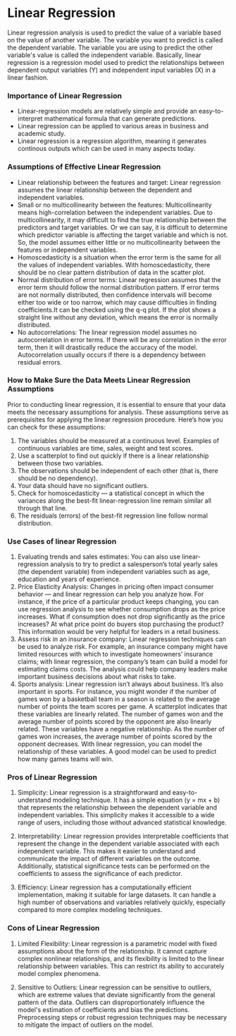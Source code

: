 # Linear Regression
Linear regression analysis is used to predict the value of a variable based on the value of another variable. The variable you want to predict is called the dependent variable. The variable you are using to predict the other variable's value is called the independent variable.
Basically, linear regression is a regression model used to predict the relationships between dependent output variables (Y) and independent input variables (X) in a linear fashion.
### Importance of Linear Regression
- Linear-regression models are relatively simple and provide an easy-to-interpret mathematical formula that can generate predictions. 
- Linear regression can be applied to various areas in business and academic study.
- Linear regression is a regression algorithm, meaning it generates continous outputs which can be used in many aspects today.
### Assumptions of Effective Linear Regression
- Linear relationship between the features and target: Linear regression assumes the linear relationship between the dependent and independent variables.
- Small or no multicollinearity between the features: Multicollinearity means high-correlation between the independent variables. Due to multicollinearity, it may difficult to find the true relationship between the predictors and target variables. Or we can say, it is difficult to determine which predictor variable is affecting the target variable and which is not. So, the model assumes either little or no multicollinearity between the features or independent variables.
- Homoscedasticity is a situation when the error term is the same for all the values of independent variables. With homoscedasticity, there should be no clear pattern distribution of data in the scatter plot.
- Normal distribution of error terms: Linear regression assumes that the error term should follow the normal distribution pattern. If error terms are not normally distributed, then confidence intervals will become either too wide or too narrow, which may cause difficulties in finding coefficients.It can be checked using the q-q plot. If the plot shows a straight line without any deviation, which means the error is normally distributed.
- No autocorrelations: The linear regression model assumes no autocorrelation in error terms. If there will be any correlation in the error term, then it will drastically reduce the accuracy of the model. Autocorrelation usually occurs if there is a dependency between residual errors.
### How to Make Sure the Data Meets Linear Regression Assumptions
Prior to conducting linear regression, it is essential to ensure that your data meets the necessary assumptions for analysis. These assumptions serve as prerequisites for applying the linear regression procedure.
Here’s how you can check for these assumptions:
1. The variables should be measured at a continuous level. Examples of continuous variables are time, sales, weight and test scores. 
2. Use a scatterplot to find out quickly if there is a linear relationship between those two variables.
3. The observations should be independent of each other (that is, there should be no dependency).
4. Your data should have no significant outliers. 
5. Check for homoscedasticity — a statistical concept in which the variances along the best-fit linear-regression line remain similar all through that line.
6. The residuals (errors) of the best-fit regression line follow normal distribution.
### Use Cases of linear Regression
1. Evaluating trends and sales estimates:
You can also use linear-regression analysis to try to predict a salesperson’s total yearly sales (the dependent variable) from independent variables such as age, education and years of experience.
2. Price Elasticity Analysis:
Changes in pricing often impact consumer behavior — and linear regression can help you analyze how. For instance, if the price of a particular product keeps changing, you can use regression analysis to see whether consumption drops as the price increases. What if consumption does not drop significantly as the price increases? At what price point do buyers stop purchasing the product? This information would be very helpful for leaders in a retail business.
3. Assess risk in an insurance company:
Linear regression techniques can be used to analyze risk. For example, an insurance company might have limited resources with which to investigate homeowners’ insurance claims; with linear regression, the company’s team can build a model for estimating claims costs. The analysis could help company leaders make important business decisions about what risks to take.
4. Sports analysis:
Linear regression isn’t always about business. It’s also important in sports. For instance, you might wonder if the number of games won by a basketball team in a season is related to the average number of points the team scores per game. A scatterplot indicates that these variables are linearly related. The number of games won and the average number of points scored by the opponent are also linearly related. These variables have a negative relationship. As the number of games won increases, the average number of points scored by the opponent decreases. With linear regression, you can model the relationship of these variables. A good model can be used to predict how many games teams will win.
### Pros of Linear Regression
1. Simplicity: Linear regression is a straightforward and easy-to-understand modeling technique. It has a simple equation (y = mx + b) that represents the relationship between the dependent variable and independent variables. This simplicity makes it accessible to a wide range of users, including those without advanced statistical knowledge.

2. Interpretability: Linear regression provides interpretable coefficients that represent the change in the dependent variable associated with each independent variable. This makes it easier to understand and communicate the impact of different variables on the outcome. Additionally, statistical significance tests can be performed on the coefficients to assess the significance of each predictor.

3. Efficiency: Linear regression has a computationally efficient implementation, making it suitable for large datasets. It can handle a high number of observations and variables relatively quickly, especially compared to more complex modeling techniques.
### Cons of Linear Regression
1. Limited Flexibility: Linear regression is a parametric model with fixed assumptions about the form of the relationship. It cannot capture complex nonlinear relationships, and its flexibility is limited to the linear relationship between variables. This can restrict its ability to accurately model complex phenomena.

2. Sensitive to Outliers: Linear regression can be sensitive to outliers, which are extreme values that deviate significantly from the general pattern of the data. Outliers can disproportionately influence the model's estimation of coefficients and bias the predictions. Preprocessing steps or robust regression techniques may be necessary to mitigate the impact of outliers on the model.
